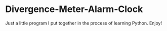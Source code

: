 Divergence-Meter-Alarm-Clock
============================

Just  a little program I put together in the process of learning Python. Enjoy!
